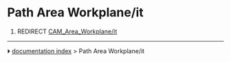 # Path Area Workplane/it
1.  REDIRECT [CAM_Area_Workplane/it](CAM_Area_Workplane/it.md)



---
⏵ [documentation index](../README.md) > Path Area Workplane/it
